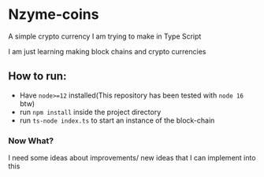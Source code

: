 # Nzyme-coins
 A simple crypto currency I am trying to make in Type Script
 
I am just learning making block chains and crypto currencies</br>

## How to run:

- Have `node>=12` installed(This repository has been tested with `node 16` btw)
- run `npm install` inside the project directory
- run `ts-node index.ts` to start an instance of the block-chain

### Now What?

I need some ideas about improvements/ new ideas that I can implement into this

